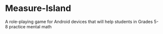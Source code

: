 # Measure-Island
A role-playing game for Android devices that will help students in Grades 5-8 practice mental math
